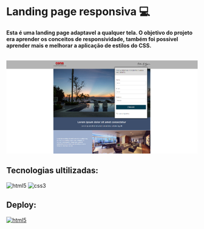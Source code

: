 # Landing page responsiva 💻
<p><b>Esta é uma landing page adaptavel a qualquer tela. O objetivo do projeto era aprender os conceitos de responsividade, também foi possivel aprender mais e melhorar a aplicação de estilos do CSS. </b></p>
<br>
<img src="assets/captura-de-tela.png">

## Tecnologias ultilizadas:
<img align="center" alt="html5" src="https://img.shields.io/badge/HTML5-E34F26?style=for-the-badge&logo=html5&logoColor=white">
<img align="center" alt="css3" src="https://img.shields.io/badge/CSS3-1572B6?style=for-the-badge&logo=css3&logoColor=white">

## Deploy:

<a href="https://marcoschave.github.io/Landing-page-responsiva2/" target="_blank" ><img align="center" alt="html5" src="https://img.shields.io/badge/website-000000?style=for-the-badge&logo=About.me&logoColor=white"></a>

